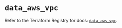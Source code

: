 # `data_aws_vpc`

Refer to the Terraform Registry for docs: [`data_aws_vpc`](https://registry.terraform.io/providers/hashicorp/aws/5.100.0/docs/data-sources/vpc).
